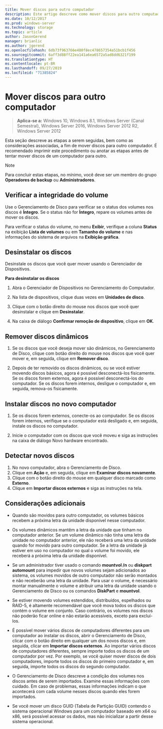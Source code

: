 ```yaml
---
title: Mover discos para outro computador
description: Este artigo descreve como mover discos para outro computador
ms.date: 10/12/2017
ms.prod: windows-server
ms.technology: storage
ms.topic: article
author: JasonGerend
manager: brianlic
ms.author: jgerend
ms.openlocfilehash: 6db73f963766e480f8ec478657354a51bcb1f456
ms.sourcegitcommit: 6aff3d88ff22ea141a6ea6572a5ad8dd6321f199
ms.translationtype: HT
ms.contentlocale: pt-BR
ms.lasthandoff: 09/27/2019
ms.locfileid: "71385824"
---
```

# <a name="move-disks-to-another-computer"></a>Mover discos para outro computador

> **Aplica-se a:** Windows 10, Windows 8.1, Windows Server (Canal Semestral), Windows Server 2016, Windows Server 2012 R2, Windows Server 2012

Esta seção descreve as etapas a serem seguidas, bem como as considerações associadas, a fim de mover discos para outro computador. É recomendado imprimir este procedimento ou anotar as etapas antes de tentar mover discos de um computador para outro.

> [!NOTE]
> Para concluir estas etapas, no mínimo, você deve ser um membro do grupo **Operadores de backup** ou **Administradores**.

## <a name="verify-volume-health"></a>Verificar a integridade do volume

Use o Gerenciamento de Disco para verificar se o status dos volumes nos discos é **Íntegro**. Se o status não for **Íntegro**, repare os volumes antes de mover os discos.

Para verificar o status do volume, no menu **Exibir**, verifique a coluna **Status** na exibição **Lista de volumes** ou em **Tamanho do volume** e nas informações do sistema de arquivos na **Exibição gráfica**.

## <a name="uninstall-the-disks"></a>Desinstalar os discos

Desinstale os discos que você quer mover usando o Gerenciador de Dispositivos.

**Para desinstalar os discos**

1.  Abra o Gerenciador de Dispositivos no Gerenciamento do Computador.

2.  Na lista de dispositivos, clique duas vezes em **Unidades de disco**.

3.  Clique com o botão direito do mouse nos discos que você quer desinstalar e clique em **Desinstalar**.

4.  Na caixa de diálogo **Confirmar remoção de dispositivo**, clique em **OK**.

## <a name="remove-dynamic-disks"></a>Remover discos dinâmicos

1. Se os discos que você deseja mover são dinâmicos, no Gerenciamento de Disco, clique com botão direito do mouse nos discos que você quer mover e, em seguida, clique em **Remover disco**.

2. Depois de ter removido os discos dinâmicos, ou se você estiver movendo discos básicos, agora é possível desconectá-los fisicamente. Se os discos forem externos, agora é possível desconectá-los do computador. Se os discos forem internos, desligue o computador e, em seguida, remova-os fisicamente.

## <a name="install-disks-in-the-new-computer"></a>Instalar discos no novo computador

1. Se os discos forem externos, conecte-os ao computador. Se os discos forem internos, verifique se o computador está desligado e, em seguida, instale os discos no computador.

2. Inicie o computador com os discos que você moveu e siga as instruções na caixa de diálogo Novo hardware encontrado.

## <a name="detect-new-disks"></a>Detectar novos discos

1. No novo computador, abra o Gerenciamento de Disco. 
2. Clique em **Ação** e, em seguida, clique em **Examinar discos novamente**.
3. Clique com o botão direito do mouse em qualquer disco marcado como **Externo**. 
4. Clique em **Importar discos externos** e siga as instruções na tela.

## <a name="additional-considerations"></a>Considerações adicionais

-   Quando são movidos para outro computador, os volumes básicos recebem a próxima letra da unidade disponível nesse computador. 
-   Os volumes dinâmicos mantêm a letra da unidade que tinham no computador anterior. Se um volume dinâmico não tinha uma letra da unidade no computador anterior, ele não receberá uma letra da unidade quando for movido para outro computador. Se a letra da unidade já estiver em uso no computador no qual o volume foi movido, ele receberá a próxima letra da unidade disponível.

-   Se um administrador tiver usado o comando **mountvol /n** ou **diskpart automount** para impedir que novos volumes sejam adicionados ao sistema, os volumes movidos de outro computador não serão montados e não receberão uma letra da unidade. Para usar o volume, é necessário montar manualmente o volume e atribuir uma letra da unidade usando o Gerenciamento de Disco ou os comandos **DiskPart** e **mountvol**.

-   Se estiver movendo volumes estendidos, distribuídos, espelhados ou RAID-5, é altamente recomendável que você mova todos os discos que contém o volume em conjunto. Caso contrário, os volumes nos discos não poderão ficar online e não estarão acessíveis, exceto para excluí-los.

-   É possível mover vários discos de computadores diferentes para um computador ao instalar os discos, abrir o Gerenciamento de Disco, clicar com o botão direito em qualquer um dos novos discos e, em seguida, clicar em **Importar discos externos**. Ao importar vários discos de computadores diferentes, sempre importe todos os discos de um computador por vez. Por exemplo, se você quiser mover discos de dois computadores, importe todos os discos do primeiro computador e, em seguida, importe todos os discos do segundo computador.

-   O Gerenciamento de Disco descreve a condição dos volumes nos discos antes de serem importados. Examine essas informações com cuidado. Em caso de problemas, essas informações indicam o que acontecerá com cada volume nesses discos quando eles forem importados.

-   Se você mover um disco GUID (Tabela de Partição GUID) contendo o sistema operacional Windows para um computador baseado em x64 ou x86, será possível acessar os dados, mas não inicializar a partir desse sistema operacional.